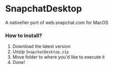 # SnapchatDesktop
A nativefier port of web.snapchat.com for MacOS

### How to install?
1. Download the latest version
2. Unzip `SnapchatDesktop.zip`
3. Move folder to where you'd like to execute it
4. Done!
